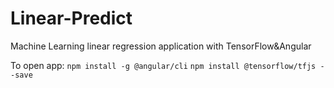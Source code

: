 # Linear-Predict
Machine Learning linear regression application with TensorFlow&amp;Angular

To open app:
``` npm install -g @angular/cli ```
``` npm install @tensorflow/tfjs --save ```
